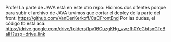 Profe! La parte de JAVA está en este otro repo:
Hicimos dos difentes porque para subir el archivo de JAVA tuvimos que cortar el deploy de la parte del front: https://github.com/VanDerKerkoff/CaCFrontEnd
Por las dudas, el código tb está acá:
https://drive.google.com/drive/folders/1pv16CuzgKHg_vwzfh0YeGbfsnGTeBaIH?usp=drive_link
